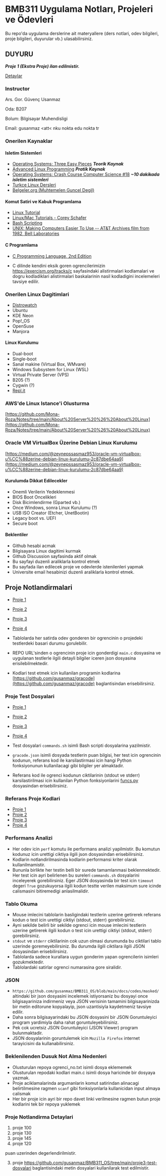 # BMB311 Uygulama Notları, Projeleri ve Ödevleri

Bu repo'da uygulama derslerine ait materyallere (ders notlari, odev bilgileri, proje bilgileri, duyurular vb.) ulasabilirsiniz.

## DUYURU

***Proje 1 (Ekstra Proje) ilan edilmistir.***

[Detaylar](https://github.com/gusanmaz/BMB311_OS/blob/main/projects.md)

### Instructor

Ars. Gor. Güvenç Usanmaz

Oda: B207

Bolum: Bilgisayar Muhendisligi

Email: gusanmaz <att< nku nokta edu nokta tr

###

### Onerilen Kaynaklar

#### Isletim Sistemleri

* [Operating Systems: Three Easy Pieces](https://pages.cs.wisc.edu/~remzi/OSTEP/) ***Teorik Kaynak***
* [Advanced Linux Programming](https://mentorembedded.github.io/advancedlinuxprogramming/alp-folder/) ***Pratik Kaynak***
* [Operating Systems: Crash Course Computer Science #18](https://www.youtube.com/watch?v=26QPDBe-NB8) ***~10 dakikada isletim sistemleri***
* [Turkce Linux Dersleri](https://linux-dersleri.github.io/)
* [Belgeler.org (Muhtemelen Guncel Degil)](http://www.belgeler.org/)

#### Komut Satiri ve Kabuk Programlama

* [Linux Tutorial](https://ryanstutorials.net/linuxtutorial/)
* [Linux/Mac Tutorials - Corey Schafer](https://www.youtube.com/playlist?list=PL-osiE80TeTvGhHkpvfmKWOiIPF8UVy6c)
* [Bash Scripting](https://ryanstutorials.net/bash-scripting-tutorial/)
* [UNIX: Making Computers Easier To Use -- AT&T Archives film from 1982, Bell Laboratories](https://www.youtube.com/watch?v=XvDZLjaCJuw&t)

#### C Programlama

* [C Programming Language, 2nd Edition](https://www.amazon.com/Programming-Language-2nd-Brian-Kernighan/dp/0131103628/ref=sr_1_1?crid=YQFLRR2SUKAG&keywords=c+programming&qid=1665091837&qu=eyJxc2MiOiI1LjIxIiwicXNhIjoiNC42OCIsInFzcCI6IjQuNjMifQ%3D%3D&s=books&sprefix=c+programming%2Cstripbooks-intl-ship%2C275&sr=1-1)

* C dilinde kendini eksik goren ogrencilerimizin https://exercism.org/tracks/c sayfasindaki alistirmalari kodlamalari ve dogru kodladiklari alistirmalari baskalarinin nasil kodladigini incelemeleri tavsiye edilir.

### Onerilen Linux Dagitimlari

* [Distrowatch](https://distrowatch.com/)
* Ubuntu
* KDE Neon
* Pop!_OS
* OpenSuse
* Manjora

#### Linux Kurulumu
* Dual-boot
* Single-boot
* Sanal makine (Virtual Box, WMvare)
* Windows Subsystem for Linux (WSL)
* Virtual Private Server (VPS)
* B205 (?)
* Cygwin (?)
* [Repl.it](replit.com)

### AWS'de Linux Istance'i Olusturma

[https://github.com/Mona-Roza/Notes/tree/main/About%20Server%20%26%20About%20Linux](https://github.com/Mona-Roza/Notes/tree/main/About%20Server%20%26%20About%20Linux)

### Oracle VM VirtualBox Üzerine Debian Linux Kurulumu

[https://medium.com/@zeynepssasmaz953/oracle-vm-virtualbox-u%CC%88zerine-debian-linux-kurulumu-2c87dbe64aa9](https://medium.com/@zeynepssasmaz953/oracle-vm-virtualbox-u%CC%88zerine-debian-linux-kurulumu-2c87dbe64aa9)

#### Kurulumda Dikkat Edilecekler
* Onemli Verilerin Yedeklenmesi
* BIOS Boot Oncelikleri
* Disk Bicimlendirme (Gparted vb.)
* Once Windows, sonra Linux Kurulumu (?)
* USB ISO Creator (Etcher, UnetBootin)
* Legacy boot vs. UEFI
* Secure boot

#### Beklentiler
* Github hesabi acmak
* Bilgisayara Linux dagitimi kurmak
* Github Discussion sayfasinda aktif olmak
* Bu sayfayi duzenli araliklarla kontrol etmek
* Bu sayfada ilan edilecek proje ve odevlerde istenilenleri yapmak
* Universite email hesabinizi duzenli araliklarla kontrol etmek.

## Proje Notlandirmalari

* [Proje 1](https://gusanmaz.github.io/BMB311_OS/grades/p1.html)
* [Proje 2](https://gusanmaz.github.io/BMB311_OS/grades/p2.html)
* [Proje 3](https://gusanmaz.github.io/BMB311_OS/grades/p3.html)
* [Proje 4](https://gusanmaz.github.io/BMB311_OS/grades/p4.html)

* Tablolarda her satirda odev gonderen bir ogrencinin o projedeki testlerdeki basari durumu gorulebilir.
* REPO URL'sinden o ogrencinin proje icin gonderdigi `main.c` dosyasina ve uygulanan testlerle ilgili detayli bilgiler iceren json dosyasina erisilebilmektedir.
* Kodlari test etmek icin kullanilan programin kodlarina [https://github.com/gusanmaz/gracode](https://github.com/gusanmaz/gracode) baglantisindan erisebilirsiniz.

### Proje Test Dosyalari

* [Proje 1](https://github.com/gusanmaz/BMB311_OS/tree/main/docs/test_files/p1)
* [Proje 2](https://github.com/gusanmaz/BMB311_OS/tree/main/docs/test_files/p2)
* [Proje 3](https://github.com/gusanmaz/BMB311_OS/tree/main/docs/test_files/p3)
* [Proje 4](https://github.com/gusanmaz/BMB311_OS/tree/main/docs/test_files/p4)

* Test dosyalari `commands.sh` isimli Bash scripti dosyalarina yazilmistir.
* `gracode.json` isimli dosyada testlerin puan bilgisi, her test icin ogrencinin kodunun, referans kod ile karsilastirmasi icin hangi Python fonksiyonunun
kullanilacagi gibi bilgiler yer almaktadir.
* Referans kod ile ogrenci kodunun ciktilarinin (stdout ve stderr) karsilastirilmasi icin kullanilan Python fonksiyonlarini  [funcs.py](https://github.com/gusanmaz/gracode/blob/main/funcs.py) dosyasindan erisebilirsiniz.

### Referans Proje Kodlari

* [Proje 1](https://github.com/gusanmaz/BMB311_OS/blob/main/docs/codes/masked/p1/g******z/main.c)
* [Proje 2](https://github.com/gusanmaz/BMB311_OS/blob/main/docs/codes/masked/p2/g******z/main.c)
* [Proje 3](https://github.com/gusanmaz/BMB311_OS/blob/main/docs/codes/masked/p3/g******z/main.c)
* [Proje 4](https://github.com/gusanmaz/BMB311_OS/blob/main/docs/codes/masked/p4/g******z/main.c)

### Performans Analizi

* Her odev icin `perf` komutu ile performans analizi yapilmistir. Bu komutun kodunuz icin urettigi ciktiya ilgili json dosyasindan erisebilirsiniz.
* Kodlarin notlandirilmasinda kodlarin performansi kriter olarak kullanilmamistir.
* Bununla birlikte her testin belli bir surede tamamlanmasi beklenmektedir. Her test icin ayri belirlenen bu sureleri `commands.sh` dosyalarini inceleyerek gorebilirsiniz. Eger JSON dosyasinda bir test icin `timeout` degeri `True` gozukuyorsa ilgili kodun testte verilen maksimum sure icinde calismasini bitiremedigi anlasilmalidir.

### Tablo Okuma

* Mouse imlecini tablolarin basligindaki testlerin uzerine getirerek referans kodun o test icin urettigi ciktiyi (stdout, stderr) gorebilirsiniz.
* Ayni sekilde belirli bir sekilde ogrenci icin mouse imlecini testlerin uzerine getirerek ilgili kodun o test icin urettigi ciktiyi (stdout, stderr) gorebilirsiniz.
*  `stdout` ve `stderr` ciktilarinin cok uzun olmasi durumunda bu ciktilari tablo uzerinde goremeyebilirsiniz. Bu durumda ilgili ciktilara ilgili JSON dosyasindan erisebilirsiniz.
*  Tablolarda sadece kurallara uygun gonderim yapan ogrencilerin isimleri gozukmektedir.
*  Tablolardaki satirlar ogrenci numarasina gore siralidir.

### JSON

* `https://github.com/gusanmaz/BMB311_OS/blob/main/docs/codes/masked/` altindaki bir json dosyasini incelemek istiyorsaniz bu dosyayi once bilgisayariniza indirmeniz veya JSON verisinin tamamini bilgisayarinizda bir metin editorune kopyalayip, json uzantisiyla kaydetmeniz tavsiye edilir.
* Daha sonra bilgisayarindaki bu JSON dosyasini bir JSON Goruntuleyici program yardimiyla daha rahat goruntuleyebilirsiniz. 
* Pek cok ucretsiz JSON Goruntuleyici (JSON Viewer) program bulunmaktadir.
* JSON dosyalarinin goruntulemek icin `Mozilla Firefox` internet tarayicisini da kullanabilirsiniz.

### Beklenilenden Dusuk Not Alma Nedenleri

* Olusturulan repoya ogrenci_no.txt isimli dosya eklememek
* Olusturulan repodaki kodlari main.c isimli dosya haricinde bir dosyaya yazmak.
* Proje aciklamalarinda argumanlarin komut satirindan alinacagi belirtilmesine ragmen `scanf` gibi fonksiyonlarla kullanicidan input almaya calismak
* Her bir proje icin ayri bir repo davet linki verilmesine ragmen butun proje kodlarini tek bir repoya yuklemek

### Proje Notlandirma Detaylari

1. proje 100
2. proje 130
3. proje 145
4. proje 120

puan uzerinden degerlendirilmistir.

3. proje https://github.com/gusanmaz/BMB311_OS/tree/main/proje3-test-dosyalari baglantisindaki metin dosyalari kullanilarak test edilmistir.
















